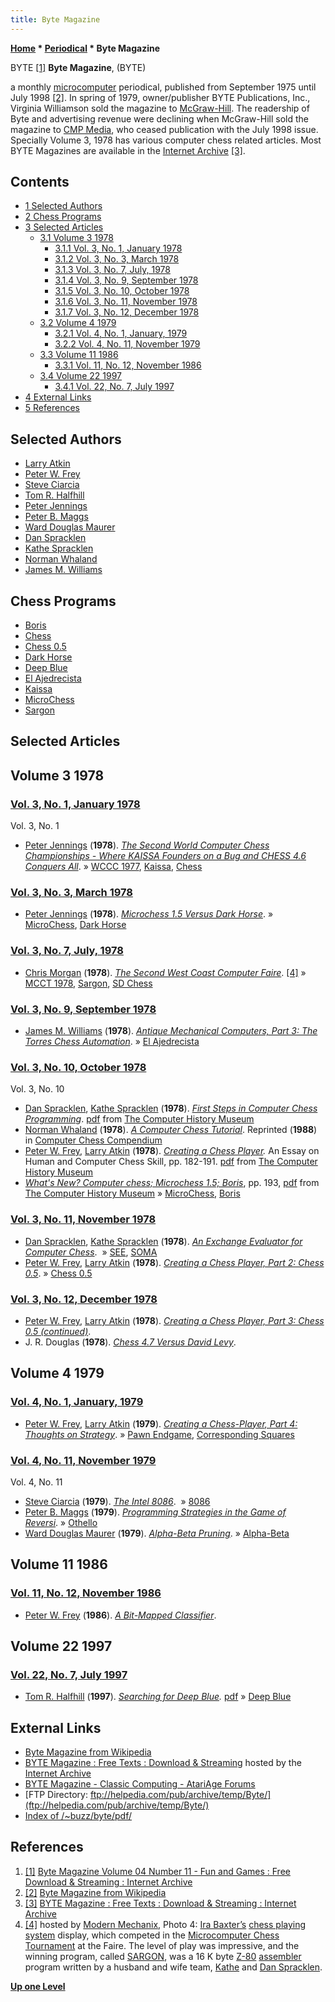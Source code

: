 ```yaml
---
title: Byte Magazine
---
```

**[Home](Home "Home") * [Periodical](Periodical "Periodical") * Byte Magazine**

[](https://archive.org/details/byte-magazine-1979-11) BYTE <a id="cite-note-1" href="#cite-ref-1">[1]</a>
**Byte Magazine**, (BYTE)

a monthly [microcomputer](https://en.wikipedia.org/wiki/Microcomputer) periodical, published from September 1975 until July 1998 <a id="cite-note-2" href="#cite-ref-2">[2]</a>. In spring of 1979, owner/publisher BYTE Publications, Inc., Virginia Williamson sold the magazine to [McGraw-Hill](https://en.wikipedia.org/wiki/McGraw-Hill). The readership of Byte and advertising revenue were declining when McGraw-Hill sold the magazine to [CMP Media](https://en.wikipedia.org/wiki/UBM_plc), who ceased publication with the July 1998 issue. Specially Volume 3, 1978 has various computer chess related articles. Most BYTE Magazines are available in the [Internet Archive](https://en.wikipedia.org/wiki/Internet_Archive) <a id="cite-note-3" href="#cite-ref-3">[3]</a>.

## Contents

- [1 Selected Authors](#selected-authors)
- [2 Chess Programs](#chess-programs)
- [3 Selected Articles](#selected-articles)
  - [3.1 Volume 3 1978](#volume-3-1978)
    - [3.1.1 Vol. 3, No. 1, January 1978](#vol.-3.2c-no.-1.2c-january-1978)
    - [3.1.2 Vol. 3, No. 3, March 1978](#vol.-3.2c-no.-3.2c-march-1978)
    - [3.1.3 Vol. 3, No. 7, July, 1978](#vol.-3.2c-no.-7.2c-july.2c-1978)
    - [3.1.4 Vol. 3, No. 9, September 1978](#vol.-3.2c-no.-9.2c-september-1978)
    - [3.1.5 Vol. 3, No. 10, October 1978](#vol.-3.2c-no.-10.2c-october-1978)
    - [3.1.6 Vol. 3, No. 11, November 1978](#vol.-3.2c-no.-11.2c-november-1978)
    - [3.1.7 Vol. 3, No. 12, December 1978](#vol.-3.2c-no.-12.2c-december-1978)
  - [3.2 Volume 4 1979](#volume-4-1979)
    - [3.2.1 Vol. 4, No. 1, January, 1979](#vol.-4.2c-no.-1.2c-january.2c-1979)
    - [3.2.2 Vol. 4, No. 11, November 1979](#vol.-4.2c-no.-11.2c-november-1979)
  - [3.3 Volume 11 1986](#volume-11-1986)
    - [3.3.1 Vol. 11, No. 12, November 1986](#vol.-11.2c-no.-12.2c-november-1986)
  - [3.4 Volume 22 1997](#volume-22-1997)
    - [3.4.1 Vol. 22, No. 7, July 1997](#vol.-22.2c-no.-7.2c-july-1997)
- [4 External Links](#external-links)
- [5 References](#references)

## Selected Authors

- [Larry Atkin](Larry_Atkin "Larry Atkin")
- [Peter W. Frey](Peter_W._Frey "Peter W. Frey")
- [Steve Ciarcia](https://en.wikipedia.org/wiki/Steve_Ciarcia)
- [Tom R. Halfhill](index.php?title=Tom_R._Halfhill&action=edit&redlink=1 "Tom R. Halfhill (page does not exist)")
- [Peter Jennings](Peter_Jennings "Peter Jennings")
- [Peter B. Maggs](index.php?title=Peter_B._Maggs&action=edit&redlink=1 "Peter B. Maggs (page does not exist)")
- [Ward Douglas Maurer](Ward_Douglas_Maurer "Ward Douglas Maurer")
- [Dan Spracklen](Dan_Spracklen "Dan Spracklen")
- [Kathe Spracklen](Kathe_Spracklen "Kathe Spracklen")
- [Norman Whaland](Norman_Whaland "Norman Whaland")
- [James M. Williams](http://www.devili.iki.fi/library/author/1504.en.html)

## Chess Programs

- [Boris](Boris "Boris")
- [Chess](</Chess_(Program)> "Chess (Program)")
- [Chess 0.5](Chess_0.5 "Chess 0.5")
- [Dark Horse](Dark_Horse "Dark Horse")
- [Deep Blue](Deep_Blue "Deep Blue")
- [El Ajedrecista](El_Ajedrecista "El Ajedrecista")
- [Kaissa](Kaissa "Kaissa")
- [MicroChess](MicroChess "MicroChess")
- [Sargon](Sargon "Sargon")

## Selected Articles

## Volume 3 1978

### [Vol. 3, No. 1, January 1978](https://archive.org/details/byte-magazine-1978-01)

[](https://archive.org/details/byte-magazine-1978-01) Vol. 3, No. 1

- [Peter Jennings](Peter_Jennings "Peter Jennings") (**1978**). *[The Second World Computer Chess Championships - Where KAISSA Founders on a Bug and CHESS 4.6 Conquers All](http://archive.org/stream/byte-magazine-1978-01/1978_01_BYTE_03-01_The_Brains_of_Men_and_Machines#page/n107/mode/2up)*. » [WCCC 1977](WCCC_1977 "WCCC 1977"), [Kaissa](Kaissa "Kaissa"), [Chess](</Chess_(Program)> "Chess (Program)")

### [Vol. 3, No. 3, March 1978](https://archive.org/details/byte-magazine-1978-03)

- [Peter Jennings](Peter_Jennings "Peter Jennings") (**1978**). *[Microchess 1.5 Versus Dark Horse](https://archive.org/stream/byte-magazine-1978-03/1978_03_BYTE_03-03_Computer_Music_Systems#page/n167/mode/2up)*. » [MicroChess](MicroChess "MicroChess"), [Dark Horse](Dark_Horse "Dark Horse")

### [Vol. 3, No. 7, July, 1978](https://archive.org/details/byte-magazine-1978-07)

- [Chris Morgan](http://www.amazon.com/The-BYTE-Book-Computer-Music/dp/0070430977) (**1978**). *[The Second West Coast Computer Faire](http://blog.modernmechanix.com/the-second-west-coast-computer-faire/1/#mmGal)*. <a id="cite-note-4" href="#cite-ref-4">[4]</a> » [MCCT 1978](MCCT_1978 "MCCT 1978"), [Sargon](Sargon "Sargon"), [SD Chess](SD_Chess "SD Chess")

### [Vol. 3, No. 9, September 1978](https://archive.org/details/byte-magazine-1978-09)

- [James M. Williams](http://www.devili.iki.fi/library/author/1504.en.html) (**1978**). *[Antique Mechanical Computers, Part 3: The Torres Chess Automation](https://archive.org/stream/byte-magazine-1978-09/1978_09_BYTE_03-09_Graphic_Manipulations#page/n83/mode/2up)*. » [El Ajedrecista](El_Ajedrecista "El Ajedrecista")

### [Vol. 3, No. 10, October 1978](https://archive.org/details/byte-magazine-1978-10)

[](https://archive.org/details/byte-magazine-1978-10) Vol. 3, No. 10

- [Dan Spracklen](Dan_Spracklen "Dan Spracklen"), [Kathe Spracklen](Kathe_Spracklen "Kathe Spracklen") (**1978**). *[First Steps in Computer Chess Programming](https://archive.org/stream/byte-magazine-1978-10/1978_10_BYTE_03-10_Chess_for_the_Microcomputer#page/n87/mode/2up)*. [pdf](http://archive.computerhistory.org/projects/chess/related_materials/text/4-4.First_Steps.Byte_Magazine/First_Steps_in_Computer_Chess_Programing.Spracklen-Dan_Kathe.Byte_Magazine.Oct-1978.062303035.sm.pdf) from [The Computer History Museum](The_Computer_History_Museum "The Computer History Museum")
- [Norman Whaland](Norman_Whaland "Norman Whaland") (**1978**). *[A Computer Chess Tutorial](https://archive.org/stream/byte-magazine-1978-10/1978_10_BYTE_03-10_Chess_for_the_Microcomputer#page/n167/mode/2up)*. Reprinted (**1988**) in [Computer Chess Compendium](Computer_Chess_Compendium "Computer Chess Compendium")
- [Peter W. Frey](Peter_W._Frey "Peter W. Frey"), [Larry Atkin](Larry_Atkin "Larry Atkin") (**1978**). *[Creating a Chess Player](https://archive.org/stream/byte-magazine-1978-10/1978_10_BYTE_03-10_Chess_for_the_Microcomputer#page/n181/mode/2up).* An Essay on Human and Computer Chess Skill, pp. 182-191. [pdf](http://archive.computerhistory.org/projects/chess/related_materials/text/3-3.Creating_A_Chess_Player/Creating_A_Chess_Player.Frey_Atkin.Byte_Magazine.Oct-1978.062303029.pdf) from [The Computer History Museum](The_Computer_History_Museum "The Computer History Museum")
- *[What's New? Computer chess; Microchess 1.5; Boris](https://archive.org/stream/byte-magazine-1978-10/1978_10_BYTE_03-10_Chess_for_the_Microcomputer#page/n191/mode/2up)*, pp. 193, [pdf](http://archive.computerhistory.org/projects/chess/related_materials/text/4-1%20and%204-2.Whats_New_Byte_Magazine/Whats_New.Microchess_1-5.Boris.Byte_Magazine.Oct-1978.062303032.pdf) from [The Computer History Museum](The_Computer_History_Museum "The Computer History Museum") » [MicroChess](MicroChess "MicroChess"), [Boris](Boris "Boris")

### [Vol. 3, No. 11, November 1978](https://archive.org/details/byte-magazine-1978-11)

- [Dan Spracklen](Dan_Spracklen "Dan Spracklen"), [Kathe Spracklen](Kathe_Spracklen "Kathe Spracklen") (**1978**). *[An Exchange Evaluator for Computer Chess](https://archive.org/stream/byte-magazine-1978-11/1978_11_BYTE_03-11_The_Sky_is_the_Limit#page/n17/mode/2up)*.  » [SEE](Static_Exchange_Evaluation "Static Exchange Evaluation"), [SOMA](SOMA "SOMA")
- [Peter W. Frey](Peter_W._Frey "Peter W. Frey"), [Larry Atkin](Larry_Atkin "Larry Atkin") (**1978**). *[Creating a Chess Player, Part 2: Chess 0.5](https://archive.org/stream/byte-magazine-1978-11/1978_11_BYTE_03-11_The_Sky_is_the_Limit#page/n163/mode/2up)*. » [Chess 0.5](Chess_0.5 "Chess 0.5")

### [Vol. 3, No. 12, December 1978](https://archive.org/details/byte-magazine-1978-12)

- [Peter W. Frey](Peter_W._Frey "Peter W. Frey"), [Larry Atkin](Larry_Atkin "Larry Atkin") (**1978**). *[Creating a Chess Player, Part 3: Chess 0.5 (continued)](https://archive.org/stream/byte-magazine-1978-12/1978_12_BYTE_03-12_Life#page/n141/mode/2up)*.
- J. R. Douglas (**1978**). *[Chess 4.7 Versus David Levy](https://archive.org/stream/byte-magazine-1978-12/1978_12_BYTE_03-12_Life#page/n85/mode/2up)*.

## Volume 4 1979

### [Vol. 4, No. 1, January, 1979](https://archive.org/details/byte-magazine-1979-01)

- [Peter W. Frey](Peter_W._Frey "Peter W. Frey"), [Larry Atkin](Larry_Atkin "Larry Atkin") (**1979**). *[Creating a Chess-Player, Part 4: Thoughts on Strategy](https://archive.org/stream/byte-magazine-1979-01/1979_01_BYTE_04-01_Life_Algorithms#page/n127/mode/2up)*. » [Pawn Endgame](Pawn_Endgame "Pawn Endgame"), [Corresponding Squares](Corresponding_Squares "Corresponding Squares")

### [Vol. 4, No. 11, November 1979](https://archive.org/details/byte-magazine-1979-11)

[](https://archive.org/details/byte-magazine-1979-11) Vol. 4, No. 11

- [Steve Ciarcia](https://en.wikipedia.org/wiki/Steve_Ciarcia) (**1979**). *[The Intel 8086](https://archive.org/stream/byte-magazine-1979-11/1979_11_BYTE_04-11_Fun_and_Games#page/n15/mode/2up)*.  » [8086](8086 "8086")
- [Peter B. Maggs](index.php?title=Peter_B._Maggs&action=edit&redlink=1 "Peter B. Maggs (page does not exist)") (**1979**). *[Programming Strategies in the Game of Reversi](https://archive.org/stream/byte-magazine-1979-11/1979_11_BYTE_04-11_Fun_and_Games#page/n67/mode/2up)*. » [Othello](Othello "Othello")
- [Ward Douglas Maurer](Ward_Douglas_Maurer "Ward Douglas Maurer") (**1979**). *[Alpha-Beta Pruning](https://archive.org/stream/byte-magazine-1979-11/1979_11_BYTE_04-11_Fun_and_Games#page/n85/mode/2up)*. » [Alpha-Beta](Alpha-Beta "Alpha-Beta")

## Volume 11 1986

### [Vol. 11, No. 12, November 1986](https://archive.org/details/byte-magazine-1986-11)

- [Peter W. Frey](Peter_W._Frey "Peter W. Frey") (**1986**). *[A Bit-Mapped Classifier](https://archive.org/stream/byte-magazine-1986-11/1986_11_BYTE_11-12_Knowledge_Representation#page/n175/mode/2up)*.

## Volume 22 1997

### [Vol. 22, No. 7, July 1997](https://archive.org/details/ByteV22N07July1997)

- [Tom R. Halfhill](index.php?title=Tom_R._Halfhill&action=edit&redlink=1 "Tom R. Halfhill (page does not exist)") (**1997**). *[Searching for Deep Blue](https://dl.acm.org/citation.cfm?id=258116).* [pdf](https://ia802900.us.archive.org/24/items/ByteV22N07July1997/Byte%20V22%20N07%20July1997.pdf) » [Deep Blue](Deep_Blue "Deep Blue")

## External Links

- [Byte Magazine from Wikipedia](https://en.wikipedia.org/wiki/Byte_%28magazine%29)
- [BYTE Magazine : Free Texts : Download & Streaming](https://archive.org/details/byte-magazine) hosted by the [Internet Archive](https://en.wikipedia.org/wiki/Internet_Archive)
- [BYTE Magazine - Classic Computing - AtariAge Forums](http://www.atariage.com/forums/topic/167235-byte-magazine/)
- [FTP Directory: ftp://helpedia.com/pub/archive/temp/Byte/](ftp://helpedia.com/pub/archive/temp/Byte/)
- [Index of /~buzz/byte/pdf/](http://malus.exotica.org.uk/~buzz/byte/pdf/)

## References

1. <a id="cite-ref-1" href="#cite-note-1">[1]</a> [Byte Magazine Volume 04 Number 11 - Fun and Games : Free Download & Streaming : Internet Archive](https://archive.org/details/byte-magazine-1979-11)
1. <a id="cite-ref-2" href="#cite-note-2">[2]</a> [Byte Magazine from Wikipedia](https://en.wikipedia.org/wiki/Byte_%28magazine%29)
1. <a id="cite-ref-3" href="#cite-note-3">[3]</a> [BYTE Magazine : Free Texts : Download & Streaming : Internet Archive](https://archive.org/details/byte-magazine)
1. <a id="cite-ref-4" href="#cite-note-4">[4]</a> hosted by [Modern Mechanix](http://blog.modernmechanix.com/), Photo 4: [Ira Baxter’s](Ira_Baxter "Ira Baxter") [chess playing system](SD_Chess "SD Chess") display, which competed in the [Microcomputer Chess Tournament](MCCT_1978 "MCCT 1978") at the Faire. The level of play was impressive, and the winning program, called [SARGON](Sargon "Sargon"), was a 16 K byte [Z-80](Z80 "Z80") [assembler](Assembly "Assembly") program written by a husband and wife team, [Kathe](Kathe_Spracklen "Kathe Spracklen") and [Dan Spracklen](Dan_Spracklen "Dan Spracklen").

**[Up one Level](Periodical "Periodical")**

